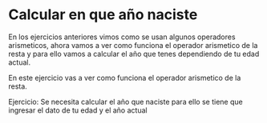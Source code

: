 # Calcular en que año naciste

En los ejercicios anteriores vimos como se usan algunos operadores arismeticos, ahora vamos a ver como funciona el operador arismetico de la resta
y para ello vamos a calcular el año que tenes dependiendo de tu edad actual.

En este ejercicio vas a ver como funciona el operador arismetico de la resta.

Ejercicio:
Se necesita calcular el año que naciste para ello se tiene que ingresar el dato de tu edad y el año actual
